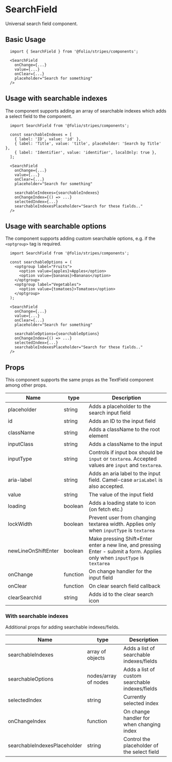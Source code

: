 # SearchField

Universal search field component.

## Basic Usage

```
  import { SearchField } from '@folio/stripes/components';

  <SearchField
    onChange={...}
    value={...}
    onClear={...}
    placeholder="Search for something"
  />
```

## Usage with searchable indexes
The component supports adding an array of searchable indexes which adds a select field to the component.

```
  import SearchField from '@folio/stripes/components';

  const searchableIndexes = [
    { label: 'ID', value: 'id' },
    { label: 'Title', value: 'title', placeholder: 'Search by Title' },
    { label: 'Identifier', value: 'identifier', localOnly: true },
  ];

  <SearchField
    onChange={...}
    value={...}
    onClear={...}
    placeholder="Search for something"

    searchableIndexes={searchableIndexes}
    onChangeIndex={() => ...}
    selectedIndex={...}
    searchableIndexesPlaceholder="Search for these fields.."
  />
```

## Usage with searchable options
The component supports adding custom searchable options, e.g. if the `<optgroup>` tag is required.

```
  import SearchField from '@folio/stripes/components';

  const searchableOptions = (
    <optgroup label="Fruits">
      <option value={apples}>Apples</option>
      <option value={bananas}>Bananas</option>
    </optgroup>
    <optgroup label="Vegetables">
      <option value={tomatoes}>Tomatoes</option>
    </optgroup>
  );

  <SearchField
    onChange={...}
    value={...}
    onClear={...}
    placeholder="Search for something"

    searchableOptions={searchableOptions}
    onChangeIndex={() => ...}
    selectedIndex={...}
    searchableIndexesPlaceholder="Search for these fields.."
  />
```

## Props
This component supports the same props as the TextField component among other props.

Name | type | Description
-- | -- | --
placeholder | string | Adds a placeholder to the search input field
id | string | Adds an ID to the input field
className | string | Adds a className to the root element
inputClass | string | Adds a className to the input
inputType | string | Controls if input box should be `input` or `textarea`. Accepted values are `input` and `textarea`.
aria-label | string | Adds an aria label to the input field. Camel-case `ariaLabel` is also accepted.
value | string | The value of the input field
loading | boolean | Adds a loading state to icon (on fetch etc.)
lockWidth | boolean | Prevent user from changing textarea width. Applies only when `inputType` is `textarea`
newLineOnShiftEnter | boolean | Make pressing Shift+Enter enter a new line, and pressing Enter - submit a form. Applies only when `inputType` is `textarea`
onChange | function | On change handler for the input field
onClear | function | On clear search field callback
clearSearchId | string | Adds id to the clear search icon

### With searchable indexes
Additional props for adding searchable indexes/fields.

Name | type                 | Description
-- |----------------------| --
searchableIndexes | array of objects     | Adds a list of searchable indexes/fields
searchableOptions | nodes/array of nodes | Adds a list of custom searchable indexes/fields
selectedIndex | string               | Currently selected index
onChangeIndex | function             | On change handler for when changing index
searchableIndexesPlaceholder | string               | Control the placeholder of the select field
